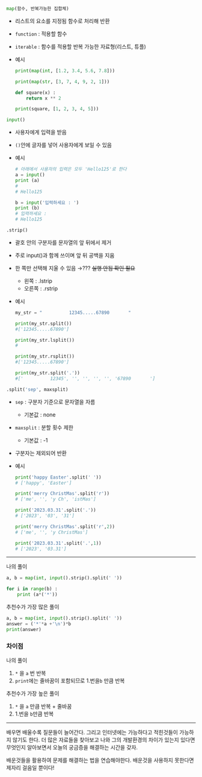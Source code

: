 ```python
map(함수, 반복가능한 집합체)
```

- 리스트의 요소를 지정됨 함수로 처리해 반환
- `function` : 적용할 함수
- `iterable` : 함수를 적용할 반복 가능한 자료형(리스트, 튜플)
- 예시
    
    
    ```python
    print(map(int, [1.2, 3.4, 5.6, 7.8]))
    
    print(map(str, [3, 7, 4, 9, 2, 1]))
    
    def square(x) :
    	return x ** 2
    
    print(square, [1, 2, 3, 4, 5]))
    ```


```python
input()
```

- 사용자에게 입력을 받음
- `()`안에 글자를 넣어 사용자에게 보일 수 있음
- 예시
    
    ```python
    # 아래에서 사용자의 입력은 모두 'Hello125'로 한다
    a = input()
    print (a)
    # 
    # Hello125
    
    b = input('입력하세요 : ')
    print (b)
    # 입력하세요 : 
    # Hello125
    ```


```python
.strip()
```

- 괄호 안의 구분자를 문자열의 앞 뒤에서 제거
- 주로 input()과 함께 쓰이며 앞 뒤 공백을 지움
- 한 쪽만 선택해 지울 수 있음 →??? ~~실행 안됨 확인 필요~~
    - 왼쪽 : .lstrip
    - 오른쪽 : .rstrip

- 예시
    
    ```python
    my_str = "          12345.....67890       "
    
    print(my_str.split())
    #['12345.....67890']
    
    print(my_str.lsplit())
    #
    
    print(my_str.rsplit())
    #['12345.....67890']
    
    print(my_str.split('.'))
    #['          12345', '', '', '', '', '67890       ']
    ```


```python
.split('sep', maxsplit)
```

- `sep` : 구분자 기준으로 문자열을 자름
    - 기본값 : none
- `maxsplit` : 분할 횟수 제한
    - 기본값 : -1
- 구분자는 제외되어 반환
- 예시
    
    ```python
    print('happy Easter'.split(' '))
    # ['happy', 'Easter']
    
    print('merry ChristMas'.split('r'))
    # ['me', '', 'y Ch', 'istMas']
    
    print('2023.03.31'.split('.'))
    # ['2023', '03', '31']
    
    print('merry ChristMas'.split('r',2))
    # ['me', '', 'y ChristMas']
    
    print('2023.03.31'.split('.',1))
    # ['2023', '03.31']
    ```

- - -

나의 풀이

```python
a, b = map(int, input().strip().split(' '))

for i in range(b) :
    print (a*('*'))
```

추천수가 가장 많은 풀이

```python
a, b = map(int, input().strip().split(' '))
answer = ('*'*a +'\n')*b
print(answer)
```

### 차이점

나의 풀이

1. `*` 을 `a` 번 반복
2. `print`에는 줄바꿈이 포함되므로 1.번을`b` 만큼 반복

추천수가 가장 높은 풀이

1. `*` 을 `a` 만큼 반복 + 줄바꿈
2. 1.번을 `b`만큼 반복


- - -


배우면 배울수록 질문들이 늘어간다.
그리고 인터넷에는 가능하다고 적힌것들이 가능하지 않기도 한다.
더 많은 자료들을 찾아보고 나와 그의 개발환경의 차이가 있는지 있다면 무엇인지 알아보면서 오늘의 궁금증을 해결하는 시간을 갖자.

배운것들을 활용하여 문제를 해결하는 법을 연습해야한다. 배운것을 사용하지 못한다면 제자리 걸음일 뿐이다!